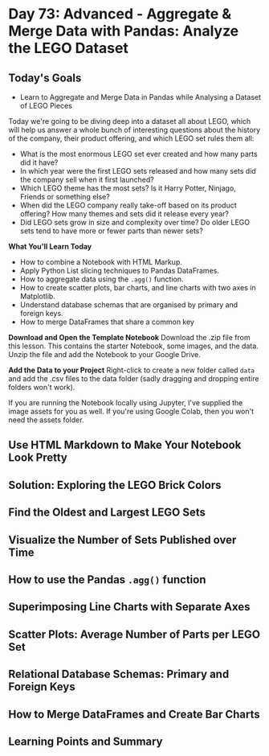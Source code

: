 # Day 73: Advanced - Aggregate & Merge Data with Pandas: Analyze the LEGO Dataset

## Today's Goals
- Learn to Aggregate and Merge Data in Pandas while Analysing a Dataset of LEGO Pieces

Today we're going to be diving deep into a dataset all about LEGO, which will help us answer a whole bunch of interesting questions about the history of the company, their product offering, and which LEGO set rules them all:
- What is the most enormous LEGO set ever created and how many parts did it have?
- In which year were the first LEGO sets released and how many sets did the company sell when it first launched?
- Which LEGO theme has the most sets? Is it Harry Potter, Ninjago, Friends or something else?
- When did the LEGO company really take-off based on its product offering? How many themes and sets did it release every year?
- Did LEGO sets grow in size and complexity over time? Do older LEGO sets tend to have more or fewer parts than newer sets? 

**What You'll Learn Today**
- How to combine a Notebook with HTML Markup.
- Apply Python List slicing techniques to Pandas DataFrames.
- How to aggregate data using the `.agg()` function.
- How to create scatter plots, bar charts, and line charts with two axes in Matplotlib.
- Understand database schemas that are organised by primary and foreign keys.
- How to merge DataFrames that share a common key

**Download and Open the Template Notebook**
Download the .zip file from this lesson. This contains the starter Notebook, some images, and the data. Unzip the file and add the Notebook to your Google Drive. 

**Add the Data to your Project**
Right-click to create a new folder called `data` and add the .csv files to the data folder (sadly dragging and dropping entire folders won't work).

If you are running the Notebook locally using Jupyter, I've supplied the image assets for you as well. If you're using Google Colab, then you won't need the assets folder. 

## Use HTML Markdown to Make Your Notebook Look Pretty

## Solution: Exploring the LEGO Brick Colors

## Find the Oldest and Largest LEGO Sets

## Visualize the Number of Sets Published over Time

## How to use the Pandas `.agg()` function

## Superimposing Line Charts with Separate Axes

## Scatter Plots: Average Number of Parts per LEGO Set

## Relational Database Schemas: Primary and Foreign Keys

## How to Merge DataFrames and Create Bar Charts

## Learning Points and Summary